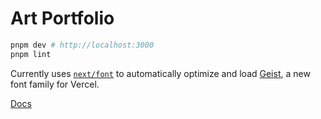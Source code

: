 # Art Portfolio

```bash
pnpm dev # http://localhost:3000
pnpm lint
```

Currently uses [`next/font`](https://nextjs.org/docs/app/building-your-application/optimizing/fonts) to automatically optimize and load [Geist](https://vercel.com/font), a new font family for Vercel.

[Docs](https://nextjs.org/docs)
